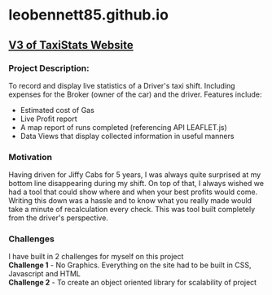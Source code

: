 # leobennett85.github.io

## [V3 of TaxiStats Website](https://leobennett85.github.io/TaxiStats/v3/index.html)

### Project Description:

To record and display live statistics of a Driver's taxi shift. Including expenses for the Broker (owner of the car) and the driver. Features include:
<ul>
<li>Estimated cost of Gas</li>
<li>Live Profit report</li>
<li>A map report of runs completed (referencing API LEAFLET.js)</li>
<li>Data Views that display collected information in useful manners</li>
</ul>

### Motivation

Having driven for Jiffy Cabs for 5 years, I was always quite surprised at my bottom line disappearing during my shift. On top of that, I always wished we had a tool that could show where and when your best profits would come. Writing this down was a hassle and to know what you really made would take a minute of recalculation every check. This was tool built completely from the driver's perspective.

### Challenges

I have built in 2 challenges for myself on this project
<br>**Challenge 1** - No Graphics. Everything on the site had to be built in CSS, Javascript and HTML
<br>**Challenge 2** - To create an object oriented library for scalability of project
